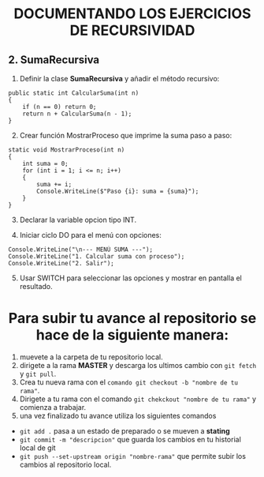 <h1 align="center">DOCUMENTANDO LOS EJERCICIOS DE RECURSIVIDAD</h1>

## 2. SumaRecursiva

1. Definir la clase **SumaRecursiva** y añadir el método recursivo:

```
public static int CalcularSuma(int n)
{
    if (n == 0) return 0;
    return n + CalcularSuma(n - 1);
}
```

2. Crear función MostrarProceso que imprime la suma paso a paso:

```
static void MostrarProceso(int n)
{
    int suma = 0;
    for (int i = 1; i <= n; i++)
    {
        suma += i;
        Console.WriteLine($"Paso {i}: suma = {suma}");
    }
}
```

3. Declarar la variable opcion tipo INT.

4. Iniciar ciclo DO para el menú con opciones:

```
Console.WriteLine("\n--- MENÚ SUMA ---");
Console.WriteLine("1. Calcular suma con proceso");
Console.WriteLine("2. Salir");
```

5. Usar SWITCH para seleccionar las opciones y mostrar en pantalla el resultado.

<h1 align= center>Para subir tu avance al repositorio se hace de la siguiente manera: </h1>

1. muevete a la carpeta de tu repositorio local.
2. dirigete a la rama **MASTER** y descarga los ultimos cambio con `git fetch` y `git pull`.
3. Crea tu nueva rama con el `comando git checkout -b "nombre de tu rama"`.
4. Dirigete a tu rama con el comando `git chekckout "nombre de tu rama"` y comienza a trabajar.
5. una vez finalizado tu avance utiliza los siguientes comandos

- `git add .` pasa a un estado de preparado o se mueven a **stating**
- `git commit -m "descripcion"` que guarda los cambios en tu historial local de git
- `git push --set-upstream origin "nombre-rama"` que permite subir los cambios al repositorio local.
